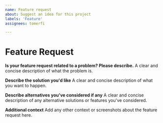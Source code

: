 ```yaml
---
name: Feature request
about: Suggest an idea for this project
labels: 'Feature'
assignees: tomerfi

---
```

# Feature Request

**Is your feature request related to a problem? Please describe.**
A clear and concise description of what the problem is.

**Describe the solution you'd like**
A clear and concise description of what you want to happen.

**Describe alternatives you've considered if any**
A clear and concise description of any alternative solutions or features you've considered.

**Additional context**
Add any other context or screenshots about the feature request here.
